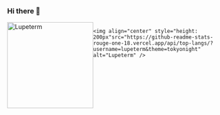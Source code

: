 ### Hi there 👋
<div style="display: flex;">
    <img align="center" style="height: 200px" src="https://github-readme-stats-rouge-one-18.vercel.app/api?username=LilaLio&show_icons=true&locale=en&theme=tokyonight" alt="Lupeterm" />
    <div style="flex-grow: 1;"><!-- SPACER --></div>

    <img align="center" style="height: 200px"src="https://github-readme-stats-rouge-one-18.vercel.app/api/top-langs/?username=lupeterm&theme=tokyonight" alt="Lupeterm" />
</div>
<!--
**lupeterm/lupeterm** is a ✨ _special_ ✨ repository because its `README.md` (this file) appears on your GitHub profile.

Here are some ideas to get you started:

- 🔭 I’m currently working on ...
- 🌱 I’m currently learning ...
- 👯 I’m looking to collaborate on ...
- 🤔 I’m looking for help with ...
- 💬 Ask me about ...
- 📫 How to reach me: ...
- 😄 Pronouns: ...
- ⚡ Fun fact: ...
-->
